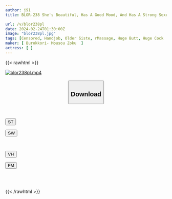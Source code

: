 ```yaml
---
author: j91
title: BLOR-238 She's Beautiful, Has A Good Mood, And Has A Strong Sexual Desire. She's Usually A Big-breasted Girl, But When She Cums, She's So Wet... She's Full Of Big Cocks And Goes Crazy With Her Slutty Face!

url: /v/blor238pl
date: 2024-02-24T01:30:00Z
image: "blor238pl.jpg"
tags: [Censored, Handjob, Older Siste, rMassage, Huge Butt, Huge Cock	]
maker: [ Burokkori- Mousou Zoku  ]
actress: [ ]
---
```



{{< rawhtml >}}

<div class="video" data-videoid="zwYB1QA891uYlyQ">
    <a href="javascript:;">
        <img src="/v/blor238pl/blor238pl.jpg" width="WIDTH" height="HEIGHT" alt="blor238pl.mp4" loading="lazy">
    </a>
</div>

<script type="text/javascript" src="https://j91.asia/asset/on-demand-st.js"></script>

<br>
  <link rel="stylesheet" href="https://j91.asia/asset/bs5.css">
  
  <center>
  <button class="btn btn-primary" type="button" data-bs-toggle="collapse" data-bs-target=".multi-collapse" aria-expanded="false" aria-controls="multiCollapseExample1 multiCollapseExample2"><h2>Download</h2></button></center>
</p>
<div class="row">
  <div class="col">
    <div class="collapse multi-collapse" id="multiCollapseExample1">
      <div class="card card-body">
	      	      <br>
<div class="buttons">  
<p><a href="https://streamtape.to/v/zwYB1QA891uYlyQ" target="_blank"><button class="btn-hover color-3"><i class="fa fa-download"></i> ST</button></a></p>
<p><a href="https://cdnwish.com/vf44ylytjdk2" target="_blank"><button class="btn-hover color-2"><i class="fa fa-download"></i> SW</button></a></p></div>
    </div>
  </div>
</div>
  <div class="col">
    <div class="collapse multi-collapse" id="multiCollapseExample2">
      <div class="card card-body">
	      <br>
<div class="buttons">
<p><a href="https://vidhidepro.com/f/0bvvsqurhm0k"><button class="btn-hover color-9"><i class="fa fa-download"></i> VH</button></a></p>
<p><a href="https://filemoon.sx/d/ewppwl1zvcrp"><button class="btn-hover color-8"><i class="fa fa-download"></i> FM</button></a></p></div>
<br><br>
      </div>
    </div>
  </div>
</div>

{{< /rawhtml >}}